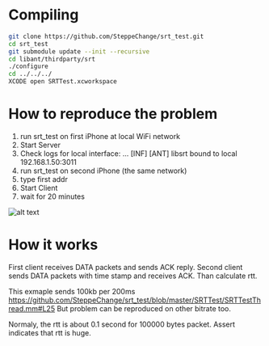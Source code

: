# Compiling

```bash
git clone https://github.com/SteppeChange/srt_test.git
cd srt_test
git submodule update --init --recursive
cd libant/thirdparty/srt
./configure
cd ../../../
XCODE open SRTTest.xcworkspace
```

# How to reproduce the problem

1. run srt_test on first iPhone at local WiFi network
1. Start Server
1. Check logs for local interface: ... [INF] [ANT] libsrt bound to local 192.168.1.50:3011
1. run srt_test on second iPhone (the same network)
1. type first addr
1. Start Client
1. wait for 20 minutes

![alt text](https://i.gyazo.com/67cf8f6027646429831819d277efe657.jpg "assert(rtt < 2.0)") 

# How it works

First client receives DATA packets and sends ACK reply.
Second client sends DATA packets with time stamp and receives ACK. Than calculate rtt. 

This exmaple sends 100kb per 200ms https://github.com/SteppeChange/srt_test/blob/master/SRTTest/SRTTestThread.mm#L25
But problem can be reproduced on other bitrate too. 

Normaly, the rtt is about 0.1 second for 100000 bytes packet. Assert indicates that rtt is huge.

